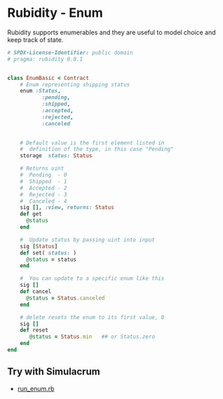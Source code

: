 # Rubidity - Enum


Rubidity supports enumerables and they are useful to model choice and keep track of state.


```ruby
# SPDX-License-Identifier: public domain
# pragma: rubidity 0.0.1


class EnumBasic < Contract
    # Enum representing shipping status
    enum :Status,
           :pending,
           :shipped,
           :accepted,
           :rejected,
           :canceled
    

    # Default value is the first element listed in
    #  definition of the type, in this case "Pending"
    storage  status: Status 

    # Returns uint
    #  Pending  - 0
    #  Shipped  - 1
    #  Accepted - 2
    #  Rejected - 3
    #  Canceled - 4
    sig [], :view, returns: Status
    def get
      @status
    end

    #  Update status by passing uint into input
    sig [Status]
    def set( status: ) 
      @status = status
    end

    #  You can update to a specific enum like this
    sig []
    def cancel
      @status = Status.canceled
    end

    # delete resets the enum to its first value, 0
    sig []
    def reset
       @status = Status.min   ## or Status.zero
    end
end
```


## Try with Simulacrum

- [run_enum.rb](run_enum.rb)
